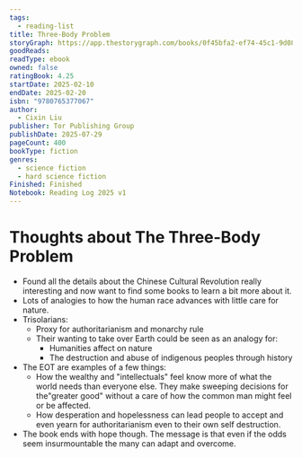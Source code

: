 ```yaml
---
tags:
  - reading-list
title: Three-Body Problem
storyGraph: https://app.thestorygraph.com/books/0f45bfa2-ef74-45c1-9d08-4bdbc1a14d29
goodReads:
readType: ebook
owned: false
ratingBook: 4.25
startDate: 2025-02-10
endDate: 2025-02-20
isbn: "9780765377067"
author:
  - Cixin Liu
publisher: Tor Publishing Group
publishDate: 2025-07-29
pageCount: 400
bookType: fiction
genres:
  - science fiction
  - hard science fiction
Finished: Finished
Notebook: Reading Log 2025 v1
---
```


# Thoughts about The Three-Body Problem

- Found all the details about the Chinese Cultural Revolution really interesting and now want to find some books to learn a bit more about it.
- Lots of analogies to how the human race advances with little care for nature.
- Trisolarians:
  - Proxy for authoritarianism and monarchy rule
  - Their wanting to take over Earth could be seen as an analogy for:
    - Humanities affect on nature
    - The destruction and abuse of indigenous peoples through history
- The EOT are examples of a few things:
  - How the wealthy and "intellectuals" feel know more of what the world needs than everyone else. They make sweeping decisions for the"greater good" without a care of how the common man might feel or be affected.
  - How desperation and hopelessness can lead people to accept and even yearn for authoritarianism even to their own self destruction.
- The book ends with hope though. The message is that even if the odds seem insurmountable the many can adapt and overcome.
